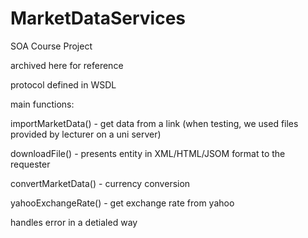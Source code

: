 # MarketDataServices
SOA Course Project

archived here for reference

protocol defined in WSDL

main functions:

importMarketData() - get data from a link (when testing, we used files provided by lecturer on a uni server)

downloadFile() - presents entity in XML/HTML/JSOM format to the requester

convertMarketData() - currency conversion

yahooExchangeRate() - get exchange rate from yahoo

handles error in a detialed way
